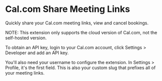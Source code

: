 # Cal.com Share Meeting Links

Quickly share your Cal.com meeting links, view and cancel bookings.

NOTE: This extension only supports the cloud version of Cal.com, not the self-hosted version.

To obtain an API key, login to your Cal.com account, click Settings > Developer and add an API key.

You'll also need your username to configure the extension. In Settings > Profile, it's the first field. This is also your custom slug that prefixes all of your meeting links.
